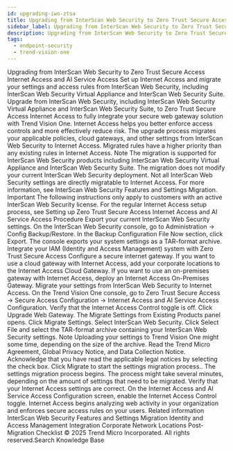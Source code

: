 ```yaml
---
id: upgrading-iws-ztsa
title: Upgrading from InterScan Web Security to Zero Trust Secure Access Internet Access and AI Service Access
sidebar_label: Upgrading from InterScan Web Security to Zero Trust Secure Access Internet Access and AI Service Access
description: Upgrading from InterScan Web Security to Zero Trust Secure Access Internet Access and AI Service Access
tags:
  - endpoint-security
  - trend-vision-one
---
```


 Upgrading from InterScan Web Security to Zero Trust Secure Access Internet Access and AI Service Access Set up Internet Access and migrate your settings and access rules from InterScan Web Security, including InterScan Web Security Virtual Appliance and InterScan Web Security Suite. Upgrade from InterScan Web Security, including InterScan Web Security Virtual Appliance and InterScan Web Security Suite, to Zero Trust Secure Access Internet Access to fully integrate your secure web gateway solution with Trend Vision One. Internet Access helps you better enforce access controls and more effectively reduce risk. The upgrade process migrates your applicable policies, cloud gateways, and other settings from InterScan Web Security to Internet Access. Migrated rules have a higher priority than any existing rules in Internet Access. Note The migration is supported for InterScan Web Security products including InterScan Web Security Virtual Appliance and InterScan Web Security Suite. The migration does not modify your current InterScan Web Security deployment. Not all InterScan Web Security settings are directly migratable to Internet Access. For more information, see InterScan Web Security Features and Settings Migration. Important The following instructions only apply to customers with an active InterScan Web Security license. For the regular Internet Access setup process, see Setting up Zero Trust Secure Access Internet Access and AI Service Access Procedure Export your current InterScan Web Security settings. On the InterScan Web Security console, go to Administration → Config Backup/Restore. In the Backup Configuration File Now section, click Export. The console exports your system settings as a TAR-format archive. Integrate your IAM (Identity and Access Management) system with Zero Trust Secure Access Configure a secure internet gateway. If you want to use a cloud gateway with Internet Access, add your corporate locations to the Internet Access Cloud Gateway. If you want to use an on-premises gateway with Internet Access, deploy an Internet Access On-Premises Gateway. Migrate your settings from InterScan Web Security to Internet Access. On the Trend Vision One console, go to Zero Trust Secure Access → Secure Access Configuration → Internet Access and AI Service Access Configuration. Verify that the Internet Access Control toggle is off. Click Upgrade Web Gateway. The Migrate Settings from Existing Products panel opens. Click Migrate Settings. Select InterScan Web Security. Click Select File and select the TAR-format archive containing your InterScan Web Security settings. Note Uploading your settings to Trend Vision One might some time, depending on the size of the archive. Read the Trend Micro Agreement, Global Privacy Notice, and Data Collection Notice. Acknowledge that you have read the applicable legal notices by selecting the check box. Click Migrate to start the settings migration process.. The settings migration process begins. The process might take several minutes, depending on the amount of settings that need to be migrated. Verify that your Internet Access settings are correct. On the Internet Access and AI Service Access Configuration screen, enable the Internet Access Control toggle. Internet Access begins analyzing web activity in your organization and enforces secure access rules on your users. Related information InterScan Web Security Features and Settings Migration Identity and Access Management Integration Corporate Network Locations Post-Migration Checklist © 2025 Trend Micro Incorporated. All rights reserved.Search Knowledge Base